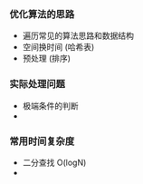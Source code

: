 ### 优化算法的思路

- 遍历常见的算法思路和数据结构
- 空间换时间 (哈希表)
- 预处理 (排序)

### 实际处理问题

- 极端条件的判断
- 

### 常用时间复杂度

- 二分查找 O(logN)
- 